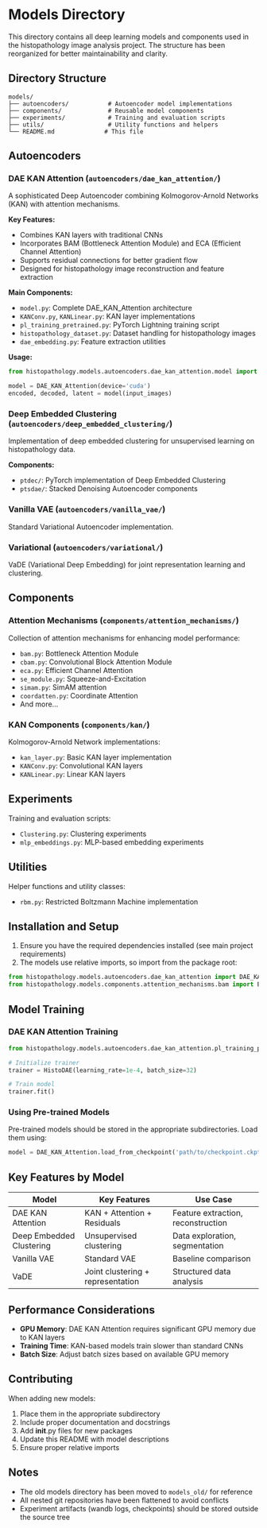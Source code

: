 # Models Directory

This directory contains all deep learning models and components used in the histopathology image analysis project. The structure has been reorganized for better maintainability and clarity.

## Directory Structure

```
models/
├── autoencoders/           # Autoencoder model implementations
├── components/             # Reusable model components
├── experiments/            # Training and evaluation scripts
├── utils/                  # Utility functions and helpers
└── README.md              # This file
```

## Autoencoders

### DAE KAN Attention (`autoencoders/dae_kan_attention/`)
A sophisticated Deep Autoencoder combining Kolmogorov-Arnold Networks (KAN) with attention mechanisms.

**Key Features:**
- Combines KAN layers with traditional CNNs
- Incorporates BAM (Bottleneck Attention Module) and ECA (Efficient Channel Attention)
- Supports residual connections for better gradient flow
- Designed for histopathology image reconstruction and feature extraction

**Main Components:**
- `model.py`: Complete DAE_KAN_Attention architecture
- `KANConv.py`, `KANLinear.py`: KAN layer implementations
- `pl_training_pretrained.py`: PyTorch Lightning training script
- `histopathology_dataset.py`: Dataset handling for histopathology images
- `dae_embedding.py`: Feature extraction utilities

**Usage:**
```python
from histopathology.models.autoencoders.dae_kan_attention.model import DAE_KAN_Attention

model = DAE_KAN_Attention(device='cuda')
encoded, decoded, latent = model(input_images)
```

### Deep Embedded Clustering (`autoencoders/deep_embedded_clustering/`)
Implementation of deep embedded clustering for unsupervised learning on histopathology data.

**Components:**
- `ptdec/`: PyTorch implementation of Deep Embedded Clustering
- `ptsdae/`: Stacked Denoising Autoencoder components

### Vanilla VAE (`autoencoders/vanilla_vae/`)
Standard Variational Autoencoder implementation.

### Variational (`autoencoders/variational/`)
VaDE (Variational Deep Embedding) for joint representation learning and clustering.

## Components

### Attention Mechanisms (`components/attention_mechanisms/`)
Collection of attention mechanisms for enhancing model performance:

- `bam.py`: Bottleneck Attention Module
- `cbam.py`: Convolutional Block Attention Module
- `eca.py`: Efficient Channel Attention
- `se_module.py`: Squeeze-and-Excitation
- `simam.py`: SimAM attention
- `coordatten.py`: Coordinate Attention
- And more...

### KAN Components (`components/kan/`)
Kolmogorov-Arnold Network implementations:

- `kan_layer.py`: Basic KAN layer implementation
- `KANConv.py`: Convolutional KAN layers
- `KANLinear.py`: Linear KAN layers

## Experiments

Training and evaluation scripts:
- `Clustering.py`: Clustering experiments
- `mlp_embeddings.py`: MLP-based embedding experiments

## Utilities

Helper functions and utility classes:
- `rbm.py`: Restricted Boltzmann Machine implementation

## Installation and Setup

1. Ensure you have the required dependencies installed (see main project requirements)
2. The models use relative imports, so import from the package root:

```python
from histopathology.models.autoencoders.dae_kan_attention import DAE_KAN_Attention
from histopathology.models.components.attention_mechanisms.bam import BAM
```

## Model Training

### DAE KAN Attention Training

```python
from histopathology.models.autoencoders.dae_kan_attention.pl_training_pretrained import HistoDAE

# Initialize trainer
trainer = HistoDAE(learning_rate=1e-4, batch_size=32)

# Train model
trainer.fit()
```

### Using Pre-trained Models

Pre-trained models should be stored in the appropriate subdirectories. Load them using:

```python
model = DAE_KAN_Attention.load_from_checkpoint('path/to/checkpoint.ckpt')
```

## Key Features by Model

| Model | Key Features | Use Case |
|-------|-------------|----------|
| DAE KAN Attention | KAN + Attention + Residuals | Feature extraction, reconstruction |
| Deep Embedded Clustering | Unsupervised clustering | Data exploration, segmentation |
| Vanilla VAE | Standard VAE | Baseline comparison |
| VaDE | Joint clustering + representation | Structured data analysis |

## Performance Considerations

- **GPU Memory**: DAE KAN Attention requires significant GPU memory due to KAN layers
- **Training Time**: KAN-based models train slower than standard CNNs
- **Batch Size**: Adjust batch sizes based on available GPU memory

## Contributing

When adding new models:
1. Place them in the appropriate subdirectory
2. Include proper documentation and docstrings
3. Add __init__.py files for new packages
4. Update this README with model descriptions
5. Ensure proper relative imports

## Notes

- The old models directory has been moved to `models_old/` for reference
- All nested git repositories have been flattened to avoid conflicts
- Experiment artifacts (wandb logs, checkpoints) should be stored outside the source tree

